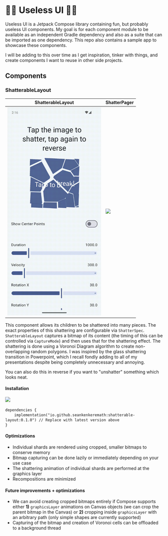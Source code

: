 #  🤷‍♂️ Useless UI 🤷‍♂️

Useless UI is a Jetpack Compose library containing fun, but probably useless UI components. My goal is for each component module to be available as an independent Gradle dependency and also as a suite that can be imported as one dependency. This repo also contains a sample app to showcase these components.

I will be adding to this over time as I get inspiration, tinker with things, and create components I want to reuse in other side projects.

## Components

### ShatterableLayout

| ShatterableLayout | ShatterPager |
| --- | --- |
| <img src="images/shatterable_layout_demo.gif" width="300"> | <img src="images/shatterpager_demo.gif" width="300"> |

This component allows its children to be shattered into many pieces. The exact properties of this shattering are configurable via `ShatterSpec`. `ShatterableLayout` captures a bitmap of its content (the timing of this can be controlled via `CaptureMode`) and then uses that for the shattering effect. The shattering is done using a Voronoi Diagram algorithm to create non-overlapping random polygons. I was inspired by the glass shattering transition in Powerpoint, which I recall fondly adding to all of my presentations despite being completely unnecessary and annoying.

You can also do this in reverse if you want to "unshatter" something which looks neat.

#### Installation
[![](https://img.shields.io/maven-central/v/io.github.seankenkeremath/shatterable-layout)](https://search.maven.org/artifact/io.github.seankenkeremath/shatterable-layout)

```
dependencies {
    implementation("io.github.seankenkeremath:shatterable-layout:0.1.0") // Replace with latest version above
}
```

#### Optimizations
* Individual shards are rendered using cropped, smaller bitmaps to conserve memory
* Bitmap capturing can be done lazily or immediately depending on your use case
* The shattering animation of individual shards are performed at the graphics layer
* Recompositions are minimized

#### Future improvements + optimizations
* We can avoid creating cropped bitmaps entirely if Compose supports either **1)** `graphicsLayer` animations on Canvas objects (we can crop the parent bitmap in the Canvas) or **2)** cropping inside `graphicsLayer` with an arbitrary path (only simple shapes are currently supported)
* Capturing of the bitmap and creation of Voronoi cells can be offloaded to a background thread
